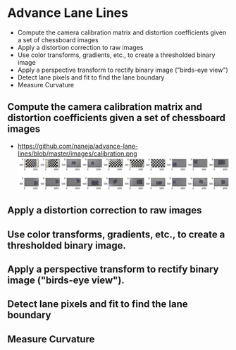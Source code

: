 # Advance Lane Lines

* Compute the camera calibration matrix and distortion coefficients given a set of chessboard images
* Apply a distortion correction to raw images
* Use color transforms, gradients, etc., to create a thresholded binary image
* Apply a perspective transform to rectify binary image ("birds-eye view")
* Detect lane pixels and fit to find the lane boundary
* Measure Curvature




## Compute the camera calibration matrix and distortion coefficients given a set of chessboard images
* https://github.com/naneja/advance-lane-lines/blob/master/images/calibration.png
![alt text](images/calibration.png "Calibration Images")


## Apply a distortion correction to raw images

## Use color transforms, gradients, etc., to create a thresholded binary image.


## Apply a perspective transform to rectify binary image ("birds-eye view").

## Detect lane pixels and fit to find the lane boundary

## Measure Curvature
